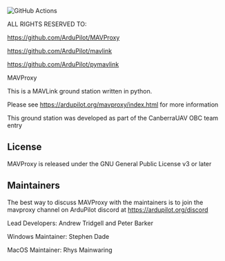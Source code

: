 ![GitHub Actions](https://github.com/ardupilot/MAVProxy/actions/workflows/windows_build.yml/badge.svg)


ALL RIGHTS RESERVED TO:

https://github.com/ArduPilot/MAVProxy

https://github.com/ArduPilot/mavlink

https://github.com/ArduPilot/pymavlink

MAVProxy

This is a MAVLink ground station written in python. 

Please see https://ardupilot.org/mavproxy/index.html for more information

This ground station was developed as part of the CanberraUAV OBC team
entry

License
-------

MAVProxy is released under the GNU General Public License v3 or later


Maintainers
-----------

The best way to discuss MAVProxy with the maintainers is to join the
mavproxy channel on ArduPilot discord at https://ardupilot.org/discord

Lead Developers: Andrew Tridgell and Peter Barker

Windows Maintainer: Stephen Dade

MacOS Maintainer: Rhys Mainwaring
